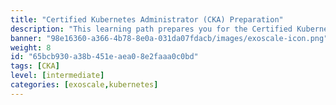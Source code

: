 ```yaml
---
title: "Certified Kubernetes Administrator (CKA) Preparation"
description: "This learning path prepares you for the Certified Kubernetes Administrator (CKA) exam, covering essential topics such as cluster architecture, installation, configuration, and troubleshooting."
banner: "98e16360-a366-4b78-8e0a-031da07fdacb/images/exoscale-icon.png"
weight: 8
id: "65bcb930-a38b-451e-aea0-8e2faaa0c0bd"
tags: [CKA]
level: [intermediate]
categories: [exoscale,kubernetes]
---
```

